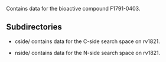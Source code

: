 Contains data for the bioactive compound F1791-0403.

## Subdirectories

- cside/ contains data for the C-side search space on rv1821.

- nside/ contains data for the N-side search space on rv1821.

